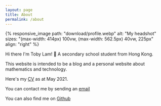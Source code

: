 ```yaml
---
layout: page
title: About
permalink: /about
---
```


{% responsive_image path: "download/profile.webp" alt: "My headshot" sizes: "(max-width: 414px) 100vw, (max-width: 562.5px) 40vw,  225px" align: "right" %}

Hi there I'm Toby Lam! 👋 A secondary school student from Hong Kong. 

This website is intended to be a blog and a personal website about mathematics and technology.

Here's my [CV]({{site.url}}/download/CV.pdf) as at May 2021. 

You can contact me by sending an [email](mailto:greenone092@gmail.com)

You can also find me on [Github](https://github.com/greenone092)


